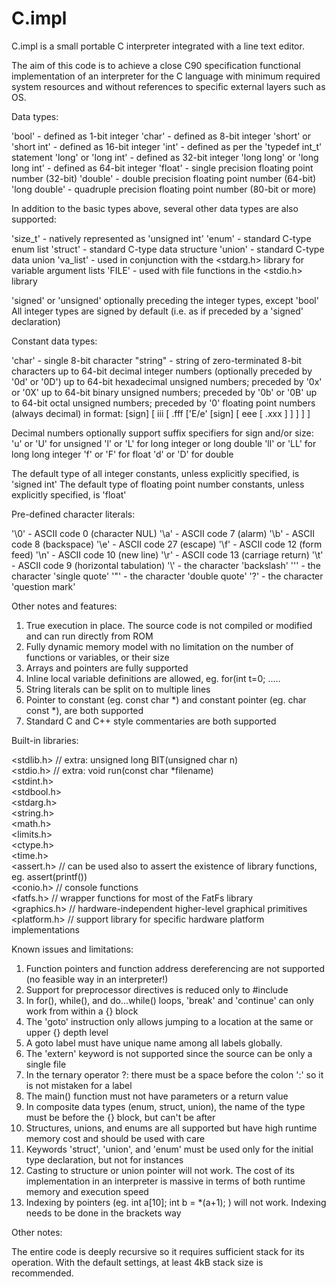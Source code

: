 # C.impl

C.impl is a small portable C interpreter integrated with a line text editor.

The aim of this code is to achieve a close C90 specification functional implementation
of an interpreter for the C language with minimum required system resources and without
references to specific external layers such as OS.

Data types:

'bool'                          - defined as 1-bit integer
'char'                          - defined as 8-bit integer
'short' or 'short int'          - defined as 16-bit integer
'int'                           - defined as per the 'typedef int_t' statement
'long' or 'long int'            - defined as 32-bit integer
'long long' or 'long long int'  - defined as 64-bit integer
'float'                         - single precision floating point number (32-bit)
'double'                        - double precision floating point number (64-bit)
'long double'                   - quadruple precision floating point number (80-bit or more)

In addition to the basic types above, several other data types are also supported:

'size_t'                        - natively represented as 'unsigned int'
'enum'                          - standard C-type enum list
'struct'                        - standard C-type data structure
'union'                         - standard C-type data union
'va_list'                       - used in conjunction with the <stdarg.h> library for variable argument lists
'FILE'                          - used with file functions in the <stdio.h> library

'signed' or 'unsigned' optionally preceding the integer types, except 'bool'
All integer types are signed by default (i.e. as if preceded by a 'signed' declaration)

Constant data types:

'char'      - single 8-bit character
"string"    - string of zero-terminated 8-bit characters
up to 64-bit decimal integer numbers (optionally preceded by '0d' or '0D')
up to 64-bit hexadecimal unsigned numbers; preceded by '0x' or '0X'
up to 64-bit binary unsigned numbers; preceded by '0b' or '0B'
up to 64-bit octal unsigned numbers; preceded by '0'
floating point numbers (always decimal) in format:
    [sign] [ iii [ .fff ['E/e' [sign]  [ eee [ .xxx ] ] ] ] ]

Decimal numbers optionally support suffix specifiers for sign and/or size:
'u' or 'U' for unsigned
'l' or 'L' for long integer or long double
'll' or 'LL' for long long integer
'f' or 'F' for float
'd' or 'D' for double

The default type of all integer constants, unless explicitly specified, is 'signed int'
The default type of floating point number constants, unless explicitly specified, is 'float'

Pre-defined character literals:

'\0'	- ASCII code 0 (character NUL)
'\a'    - ASCII code 7 (alarm)
'\b'    - ASCII code 8 (backspace)
'\e'    - ASCII code 27 (escape)
'\f'    - ASCII code 12 (form feed)
'\n'    - ASCII code 10 (new line)
'\r'    - ASCII code 13 (carriage return)
'\t'    - ASCII code 9 (horizontal tabulation)
'\\'    - the character 'backslash'
'\''    - the character 'single quote'
'\"'    - the character 'double quote'
'\?'    - the character 'question mark'

Other notes and features:

1. True execution in place. The source code is not compiled or modified and can run directly from ROM
2. Fully dynamic memory model with no limitation on the number of functions or variables, or their size
3. Arrays and pointers are fully supported
4. Inline local variable definitions are allowed, eg. for(int t=0; .....
5. String literals can be split on to multiple lines
6. Pointer to constant (eg. const char *) and constant pointer (eg. char const *), are both supported
7. Standard C and C++ style commentaries are both supported

Built-in libraries:

<stdlib.h>      // extra: unsigned long BIT(unsigned char n)<br>
<stdio.h>       // extra: void run(const char *filename)<br>
<stdint.h><br>
<stdbool.h><br>
<stdarg.h><br>
<string.h><br>
<math.h><br>
<limits.h><br>
<ctype.h><br>
<time.h><br>
<assert.h>      // can be used also to assert the existence of library functions, eg. assert(printf())<br>
<conio.h>       // console functions<br>
<fatfs.h>		    // wrapper functions for most of the FatFs library<br>
<graphics.h>    // hardware-independent higher-level graphical primitives<br>
<platform.h>	  // support library for specific hardware platform implementations<br>

Known issues and limitations:

1. Function pointers and function address dereferencing are not supported (no feasible way in an interpreter!)
2. Support for preprocessor directives is reduced only to #include
3. In for(), while(), and do...while() loops, 'break' and 'continue' can only work from within a {} block
4. The 'goto' instruction only allows jumping to a location at the same or upper {} depth level
5. A goto label must have unique name among all labels globally.
6. The 'extern' keyword is not supported since the source can be only a single file
7. In the ternary operator ?: there must be a space before the colon ':' so it is not mistaken for a label
8. The main() function must not have parameters or a return value
9. In composite data types (enum, struct, union), the name of the type must be before the {} block, but can't be after
10. Structures, unions, and enums are all supported but have high runtime memory cost and should be used with care
11. Keywords 'struct', 'union', and 'enum' must be used only for the initial type declaration, but not for instances
12. Casting to structure or union pointer will not work. The cost of its implementation in an interpreter
    is massive in terms of both runtime memory and execution speed
13. Indexing by pointers (eg. int a[10]; int b = *(a+1); ) will not work. Indexing needs to be done in the brackets way

Other notes:

The entire code is deeply recursive so it requires sufficient stack for its operation. With the
default settings, at least 4kB stack size is recommended.
